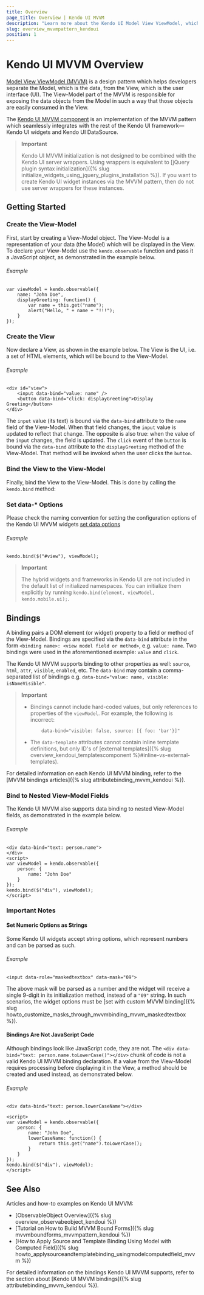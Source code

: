 ```yaml
---
title: Overview
page_title: Overview | Kendo UI MVVM
description: "Learn more about the Kendo UI Model View ViewModel, which is an implementation of the MVVM pattern, integrated with the Kendo UI framework."
slug: overview_mvvmpattern_kendoui
position: 1
---
```


# Kendo UI MVVM Overview

[Model View ViewModel (MVVM)](http://en.wikipedia.org/wiki/Model_View_ViewModel) is a design pattern which helps developers separate the Model, which is the data, from the View, which is the user interface (UI). The View-Model part of the MVVM is responsible for exposing the data objects from the Model in such a way that those objects are easily consumed in the View.

The [Kendo UI MVVM component](http://demos.telerik.com/kendo-ui/mvvm/index) is an implementation of the MVVM pattern which seamlessly integrates with the rest of the Kendo UI framework&mdash;Kendo UI widgets and Kendo UI DataSource.

> **Important**
>
> Kendo UI MVVM initialization is not designed to be combined with the Kendo UI server wrappers. Using wrappers is equivalent to [jQuery plugin syntax initialization]({% slug initialize_widgets_using_jquery_plugins_installation %}). If you want to create Kendo UI widget instances via the MVVM pattern, then do not use server wrappers for these instances.

## Getting Started

### Create the View-Model

First, start by creating a View-Model object. The View-Model is a representation of your data (the Model) which will be displayed in the View. To declare your View-Model use the `kendo.observable` function and pass it a JavaScript object, as demonstrated in the example below.

###### Example

    var viewModel = kendo.observable({
        name: "John Doe",
        displayGreeting: function() {
            var name = this.get("name");
            alert("Hello, " + name + "!!!");
        }
    });

### Create the View

Now declare a View, as shown in the example below. The View is the UI, i.e. a set of HTML elements, which will be bound to the View-Model.

###### Example

    <div id="view">
        <input data-bind="value: name" />
        <button data-bind="click: displayGreeting">Display Greeting</button>
    </div>

The `input` value (its text) is bound via the `data-bind` attribute to the `name` field of the View-Model. When that field changes, the `input` value is updated to reflect that change. The opposite is also true: when the value of the `input` changes, the field is updated. The `click` event of the `button` is bound via the `data-bind` attribute to the `displayGreeting` method of the View-Model. That method will be invoked when the user clicks the `button`.

### Bind the View to the View-Model

Finally, bind the View to the View-Model. This is done by calling the `kendo.bind` method:

### Set data-* Options

Please check the naming convention for setting the configuration options of the Kendo UI MVVM widgets [set data options](http://docs.telerik.com/kendo-ui/intro/widget-basics/data-attribute-initialization#set-data--options)

###### Example

    kendo.bind($("#view"), viewModel);

> **Important**
>
> The hybrid widgets and frameworks in Kendo UI are not included in the default list of initialized namespaces. You can initialize them explicitly by running `kendo.bind(element, viewModel, kendo.mobile.ui);`.

## Bindings

A binding pairs a DOM element (or widget) property to a field or method of the View-Model. Bindings are specified via the `data-bind` attribute in the form `<binding name>: <view model field or method>`, e.g. `value: name`. Two bindings were used in the aforementioned example: `value` and `click`.

The Kendo UI MVVM supports binding to other properties as well: `source`, `html`, `attr`, `visible`, `enabled`, etc. The `data-bind` may contain a comma-separated list of bindings e.g. `data-bind="value: name, visible: isNameVisible"`.

> **Important**
> * Bindings cannot include hard-coded values, but only references to properties of the `viewModel`. For example, the following is incorrect:
>
>           data-bind="visible: false, source: [{ foo: 'bar'}]"
>
> * The `data-template` attributes cannot contain inline template definitions, but only ID's of [external templates]({% slug overview_kendoui_templatescomponent %}#inline-vs-external-templates).

For detailed information on each Kendo UI MVVM binding, refer to the [MVVM bindings articles]({% slug attributebinding_mvvm_kendoui %}).

### Bind to Nested View-Model Fields

The Kendo UI MVVM also supports data binding to nested View-Model fields, as demonstrated in the example below.

###### Example

    <div data-bind="text: person.name">
    </div>
    <script>
    var viewModel = kendo.observable({
        person: {
            name: "John Doe"
        }
    });
    kendo.bind($("div"), viewModel);
    </script>

### Important Notes

#### Set Numeric Options as Strings

Some Kendo UI widgets accept string options, which represent numbers and can be parsed as such.

###### Example

    <input data-role="maskedtextbox" data-mask="09">

The above mask will be parsed as a number and the widget will receive a single 9-digit in its initialization method, instead of a `"09"` string. In such scenarios, the widget options must be [set with custom MVVM binding]({% slug howto_customize_masks_through_mvvmbinding_mvvm_maskedtextbox %}).

#### Bindings Are Not JavaScript Code

Although bindings look like JavaScript code, they are not. The `<div data-bind="text: person.name.toLowerCase()"></div>` chunk of code is not a valid Kendo UI MVVM binding declaration. If a value from the View-Model requires processing before displaying it in the View, a method should be created and used instead, as demonstrated below.

###### Example

    <div data-bind="text: person.lowerCaseName"></div>

    <script>
    var viewModel = kendo.observable({
        person: {
            name: "John Doe",
            lowerCaseName: function() {
                return this.get("name").toLowerCase();
            }
        }
    });
    kendo.bind($("div"), viewModel);
    </script>

## See Also

Articles and how-to examples on Kendo UI MVVM:

* [ObservableObject Overview]({% slug overview_observabeobject_kendoui %})
* [Tutorial on How to Build MVVM Bound Forms]({% slug mvvmboundforms_mvvmpattern_kendoui %})
* [How to Apply Source and Template Binding Using Model with Computed Field]({% slug howto_applysourceandtemplatebinding_usingmodelcomputedfield_mvvm %})

For detailed information on the bindings Kendo UI MVVM supports, refer to the section about [Kendo UI MVVM bindings]({% slug attributebinding_mvvm_kendoui %}).
